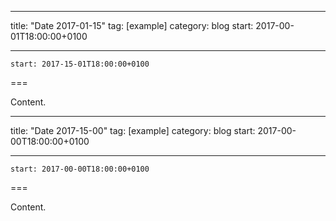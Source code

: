
---
title: "Date 2017-01-15"
tag: [example]
category: blog
start: 2017-00-01T18:00:00+0100

---

``start: 2017-15-01T18:00:00+0100``

===

Content.

---
title: "Date 2017-15-00"
tag: [example]
category: blog
start: 2017-00-00T18:00:00+0100

---

``start: 2017-00-00T18:00:00+0100``

===

Content.
